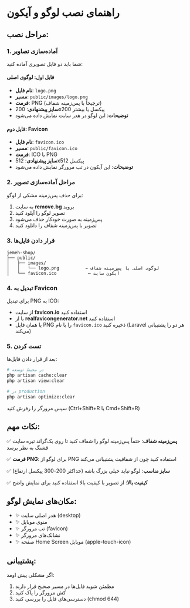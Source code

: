 # راهنمای نصب لوگو و آیکون

## مراحل نصب:

### 1. آماده‌سازی تصاویر

شما باید دو فایل تصویری آماده کنید:

#### فایل اول: لوگوی اصلی

-   **نام فایل**: `logo.png`
-   **مسیر**: `public/images/logo.png`
-   **فرمت**: PNG (ترجیحاً با پس‌زمینه شفاف)
-   **سایز پیشنهادی**: 200x200 پیکسل یا بیشتر
-   **توضیحات**: این لوگو در هدر سایت نمایش داده می‌شود

#### فایل دوم: Favicon

-   **نام فایل**: `favicon.ico`
-   **مسیر**: `public/favicon.ico`
-   **فرمت**: ICO یا PNG
-   **سایز پیشنهادی**: 512x512 پیکسل
-   **توضیحات**: این آیکون در تب مرورگر نمایش داده می‌شود

### 2. مراحل آماده‌سازی تصویر

برای حذف پس‌زمینه مشکی از لوگو:

1. به سایت **remove.bg** بروید
2. تصویر لوگو را آپلود کنید
3. پس‌زمینه به صورت خودکار حذف می‌شود
4. تصویر با پس‌زمینه شفاف را دانلود کنید

### 3. قرار دادن فایل‌ها

```
jemeh-shop/
├── public/
│   ├── images/
│   │   └── logo.png          ← لوگوی اصلی با پس‌زمینه شفاف
│   └── favicon.ico            ← آیکون سایت
```

### 4. تبدیل به Favicon

برای تبدیل PNG به ICO:

-   از سایت **favicon.io** استفاده کنید
-   یا از **realfavicongenerator.net** استفاده کنید
-   یا همان فایل PNG را با نام `favicon.ico` ذخیره کنید (Laravel هر دو را پشتیبانی می‌کند)

### 5. تست کردن

بعد از قرار دادن فایل‌ها:

```bash
# در محیط توسعه
php artisan cache:clear
php artisan view:clear

# در production
php artisan optimize:clear
```

سپس مرورگر را رفرش کنید (Ctrl+Shift+R یا Cmd+Shift+R)

## نکات مهم:

✅ **پس‌زمینه شفاف**: حتماً پس‌زمینه لوگو را شفاف کنید تا روی بک‌گراند تیره سایت قشنگ به نظر برسد

✅ **فرمت PNG**: برای لوگو از PNG استفاده کنید چون از شفافیت پشتیبانی می‌کند

✅ **سایز مناسب**: لوگو نباید خیلی بزرگ باشه (حداکثر 200-300 پیکسل ارتفاع)

✅ **کیفیت بالا**: از تصویر با کیفیت بالا استفاده کنید برای نمایش واضح

## مکان‌های نمایش لوگو:

-   ✨ هدر اصلی سایت (desktop)
-   ✨ منوی موبایل
-   ✨ تب مرورگر (favicon)
-   ✨ نشانک‌های مرورگر
-   ✨ صفحه Home Screen موبایل (apple-touch-icon)

## پشتیبانی:

اگر مشکلی پیش اومد:

1. مطمئن شوید فایل‌ها در مسیر صحیح قرار دارند
2. کش مرورگر را پاک کنید
3. دسترسی‌های فایل را بررسی کنید (chmod 644)
